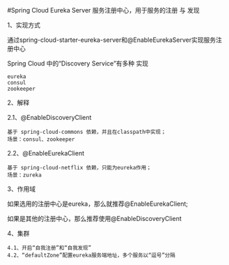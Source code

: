 #Spring Cloud Eureka Server
服务注册中心，用于服务的注册 与 发现

1、实现方式

通过spring-cloud-starter-eureka-server和@EnableEurekaServer实现服务注册中心

Spring Cloud  中的“Discovery Service”有多种 实现

    eureka
    consul
    zookeeper
2、解释

2.1、@EnableDiscoveryClient

    基于 spring-cloud-commons 依赖，并且在classpath中实现；
    场景：consul、zookeeper

2.2、@EnableEurekaClient

    基于 spring-cloud-netflix 依赖，只能为eureka作用；
    场景：zureka
    
3、作用域

如果选用的注册中心是eureka，那么就推荐@EnableEurekaClient;

如果是其他的注册中心，那么推荐使用@EnableDiscoveryClient

4、集群

    4.1、开启“自我注册”和“自我发现”
    4.2、“defaultZone”配置eureka服务端地址，多个服务以“逗号”分隔
    